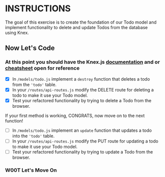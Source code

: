 # **INSTRUCTIONS**

The goal of this exercise is to create the foundation of our Todo model and implement functionality to delete and update Todos from the database using Knex.

## Now Let's Code

### At this point you should have the Knex.js [documentation](https://knexjs.org/#Builder) and or [cheatsheet](https://devhints.io/knex) open for reference

* [X] In `/models/todo.js` implement a `destroy` function that deletes a todo from the `'todo'` table.
* [X] In your `/routes/api-routes.js` modify the DELETE route for deleting a todo to make it use your Todo model.
* [X] Test your refactored functionality by trying to delete a Todo from the browser.

If your first method is working, CONGRATS, now move on to the next function!

* [ ] In `/models/todo.js` implement an `update` function that updates a todo into the `'todo'` table.
* [ ] In your `/routes/api-routes.js` modify the PUT route for updating a todo to make it use your Todo model.
* [ ] Test your refactored functionality by trying to update a Todo from the browser.

### W00T Let's Move On

